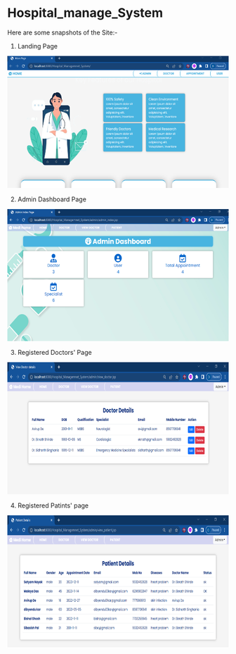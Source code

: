 # Hospital_manage_System

Here are some snapshots of the Site:-

1. Landing Page
<img src="https://github.com/Dibyendu-sk/Hospital_manage_System/blob/main/LANDING_PAGE.PNG" width="600" height="300"/>

2. Admin Dashboard Page
  <img src="https://github.com/Dibyendu-sk/Hospital_manage_System/blob/main/ADMIN_DASHBOARD.PNG" width="600" height="300"/>
  
3. Registered Doctors' Page
<img src="https://github.com/Dibyendu-sk/Hospital_manage_System/blob/main/DOCTOR_DETAILS.PNG" width="600" height="300"/>
  
4. Registered Patints' page  
<img src="https://github.com/Dibyendu-sk/Hospital_manage_System/blob/main/PATIENT_DETAILS2.PNG" width="600" height="300"/>
